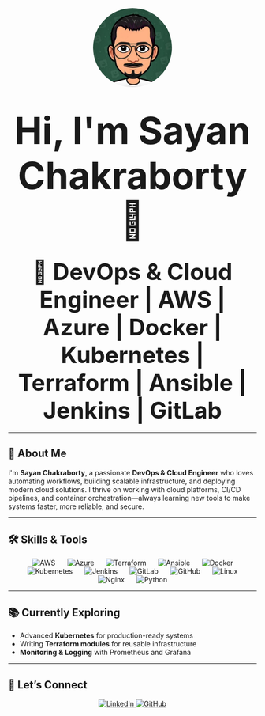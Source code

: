 
<div align="center">
	<img src="profile.jpeg" alt="Profile Photo" width="160" style="border-radius:50%;" />
	<h1><strong style="font-size:2.7em;">Hi, I'm Sayan Chakraborty 👋</strong></h1>
	<h2><strong style="font-size:2.2em;">🚀 DevOps & Cloud Engineer | AWS | Azure | Docker | Kubernetes | Terraform | Ansible | Jenkins | GitLab</strong></h2>
</div>

---

<h2><strong>🌟 About Me</strong></h2>

I'm <strong>Sayan Chakraborty</strong>, a passionate <strong>DevOps & Cloud Engineer</strong> who loves automating workflows, building scalable infrastructure, and deploying modern cloud solutions. I thrive on working with cloud platforms, CI/CD pipelines, and container orchestration—always learning new tools to make systems faster, more reliable, and secure.

---

<h2><strong>🛠️ Skills & Tools</strong></h2>

<div align="center">
		<img src="https://raw.githubusercontent.com/devicons/devicon/master/icons/aws/aws-original.svg" alt="AWS" width="70" style="margin:0 10px;" />
	<img src="https://cdn.jsdelivr.net/gh/devicons/devicon/icons/azure/azure-original.svg" alt="Azure" width="70" style="margin:0 10px;" />
	<img src="https://cdn.jsdelivr.net/gh/devicons/devicon/icons/terraform/terraform-original.svg" alt="Terraform" width="70" style="margin:0 10px;" />
	<img src="https://cdn.jsdelivr.net/gh/devicons/devicon/icons/ansible/ansible-original.svg" alt="Ansible" width="70" style="margin:0 10px;" />
	<img src="https://cdn.jsdelivr.net/gh/devicons/devicon/icons/docker/docker-original.svg" alt="Docker" width="70" style="margin:0 10px;" />
	<img src="https://cdn.jsdelivr.net/gh/devicons/devicon/icons/kubernetes/kubernetes-plain.svg" alt="Kubernetes" width="70" style="margin:0 10px;" />
	<img src="https://cdn.jsdelivr.net/gh/devicons/devicon/icons/jenkins/jenkins-original.svg" alt="Jenkins" width="70" style="margin:0 10px;" />
	<img src="https://cdn.jsdelivr.net/gh/devicons/devicon/icons/gitlab/gitlab-original.svg" alt="GitLab" width="70" style="margin:0 10px;" />
	<img src="https://cdn.jsdelivr.net/gh/devicons/devicon/icons/github/github-original.svg" alt="GitHub" width="70" style="margin:0 10px;" />
	<img src="https://cdn.jsdelivr.net/gh/devicons/devicon/icons/linux/linux-original.svg" alt="Linux" width="70" style="margin:0 10px;" />
	<img src="https://cdn.jsdelivr.net/gh/devicons/devicon/icons/nginx/nginx-original.svg" alt="Nginx" width="70" style="margin:0 10px;" />
	<img src="https://cdn.jsdelivr.net/gh/devicons/devicon/icons/python/python-original.svg" alt="Python" width="70" style="margin:0 10px;" />
</div>

---

<h2><strong>📚 Currently Exploring</strong></h2>

- Advanced <strong>Kubernetes</strong> for production-ready systems
- Writing <strong>Terraform modules</strong> for reusable infrastructure
- <strong>Monitoring & Logging</strong> with Prometheus and Grafana

---

<h2><strong>🤝 Let’s Connect</strong></h2>

<div align="center">
	<a href="https://www.linkedin.com/in/sayan-chakraborty-devops" target="_blank">
		<img src="https://cdn.jsdelivr.net/gh/devicons/devicon/icons/linkedin/linkedin-original.svg" alt="LinkedIn" width="50" />
	</a>
	<a href="https://github.com/sayanC04" target="_blank">
		<img src="https://cdn.jsdelivr.net/gh/devicons/devicon/icons/github/github-original.svg" alt="GitHub" width="50" />
	</a>
</div>

